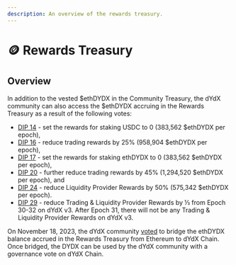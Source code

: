 ```yaml
---
description: An overview of the rewards treasury.
---
```


# 🪙 Rewards Treasury

## Overview

In addition to the vested $ethDYDX in the Community Treasury, the dYdX community can also access the $ethDYDX accruing in the Rewards Treasury as a result of the following votes:&#x20;

* [DIP 14](https://dydx.community/dashboard/proposal/7) - set the rewards for staking USDC to 0 (383,562 $ethDYDX per epoch),&#x20;
* [DIP 16](https://dydx.community/dashboard/proposal/8) - reduce trading rewards by 25% (958,904 $ethDYDX per epoch),&#x20;
* [DIP 17](https://dydx.community/dashboard/proposal/9) - set the rewards for staking ethDYDX to 0 (383,562 $ethDYDX per epoch),
* [DIP 20](https://dydx.community/dashboard/proposal/11) - further reduce trading rewards by 45% (1,294,520 $ethDYDX per epoch), and
* [DIP 24](https://github.com/dydxfoundation/dip/blob/master/content/dips/DIP-24.md) - reduce Liquidity Provider Rewards by 50% (575,342 $ethDYDX per epoch).&#x20;
* [DIP 29](https://dydx.community/dashboard/proposal/16) - reduce Trading & Liquidity Provider Rewards by ⅓ from Epoch 30-32 on dYdX v3. After Epoch 31, there will not be any Trading & Liquidity Provider Rewards on dYdX v3.

On November 18, 2023, the dYdX community [voted](https://dydx.community/dashboard/proposal/16) to bridge the ethDYDX balance accrued in the Rewards Treasury from Ethereum to dYdX Chain. Once bridged, the DYDX can be used by the dYdX community with a governance vote on dYdX Chain.&#x20;
